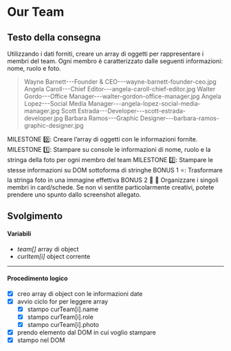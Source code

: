 # Our Team

## Testo della consegna
Utilizzando i dati forniti, creare un array di oggetti per rappresentare i membri del team.
Ogni membro è caratterizzato dalle seguenti informazioni: nome, ruolo e foto.

> Wayne Barnett---Founder & CEO---wayne-barnett-founder-ceo.jpg
Angela Caroll---Chief Editor---angela-caroll-chief-editor.jpg
Walter Gordo---Office Manager---walter-gordon-office-manager.jpg
Angela Lopez---Social Media Manager---angela-lopez-social-media-manager.jpg
Scott Estrada---Developer---scott-estrada-developer.jpg
Barbara Ramos---Graphic Designer---barbara-ramos-graphic-designer.jpg

MILESTONE :zero::
Creare l’array di oggetti con le informazioni fornite.
MILESTONE :one::
Stampare su console le informazioni di nome, ruolo e la stringa della foto per ogni membro del team
MILESTONE :two::
Stampare le stesse informazioni su DOM sottoforma di stringhe
BONUS 1 :star::
Trasformare la stringa foto in una immagine effettiva
BONUS 2 :star2: :star2:
Organizzare i singoli membri in card/schede. Se non vi sentite particolarmente creativi, potete prendere uno spunto dallo screenshot allegato.

## Svolgimento

#### Variabili

- *team[]* array di object
- *curItem[i]* object corrente
---
#### Procedimento logico

- [x] creo array di object con le informazioni date
- [x] avvio ciclo for per leggere array
    - [x] stampo curTeam[i].name
    - [x] stampo curTeam[i].role
    - [x] stampo curTeam[i].photo
- [x] prendo elemento dal DOM in cui voglio stampare
- [x] stampo nel DOM